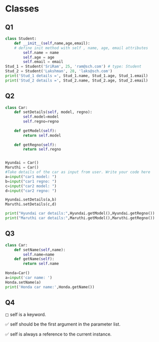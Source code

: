 # Classes



## Q1


```python
class Student:
	def __init__(self,name,age,email):
	# define init method with self , name, age, email attributes
		self.name = name
		self.age = age
		self.email = email
Stud_1 = Student('SriRam', 25, 'ram@sch.com') # type: Student
Stud_2 = Student('Lakshman', 28, 'laks@sch.com')
print('Stud_1 details =', Stud_1.name, Stud_1.age, Stud_1.email)
print('Stud_2 details =', Stud_2.name, Stud_2.age, Stud_2.email)


```

## Q2


```python
class Car:
	def setDetails(self, model, regno):
		self.model=model
		self.regno=regno
		
	def getModel(self):
		return self.model
	
	def getRegno(self):
		return self.regno


Hyundai = Car()
Maruthi = Car()
#Take details of the car as input from user. Write your code here
a=input("car1 model: ")
b=input("car1 regno: ")
c=input("car2 model: ")
d=input("car2 regno: ")

Hyundai.setDetails(a,b)
Maruthi.setDetails(c,d)

print("Hyundai car details:",Hyundai.getModel(),Hyundai.getRegno())
print("Maruthi car details:",Maruthi.getModel(),Maruthi.getRegno())
```

## Q3


```python
class Car:
	def setName(self,name):
		self.name=name
	def getName(self):
		return self.name
	
Honda=Car()
a=input('car name: ')
Honda.setName(a)
print('Honda car name:',Honda.getName())
```

## Q4

◻︎ self is a keyword.

✅ self should be the first argument in the parameter list.

✅ self is always a reference to the current instance.

